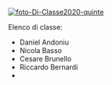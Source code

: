 


<a href="https://ibb.co/p2GLysv"><img src="https://i.ibb.co/LSbZ5qz/foto-Di-Classe2020-quinte.jpg" alt="foto-Di-Classe2020-quinte" border="0"></a>

Elenco di classe:
- Daniel Andoniu
- Nicola Basso
- Cesare Brunello
- Riccardo Bernardi
- 
<!--stackedit_data:
eyJoaXN0b3J5IjpbLTE1MDU4MTgxODNdfQ==
-->